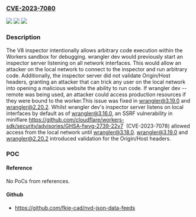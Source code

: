 ### [CVE-2023-7080](https://cve.mitre.org/cgi-bin/cvename.cgi?name=CVE-2023-7080)
![](https://img.shields.io/static/v1?label=Product&message=wrangler&color=blue)
![](https://img.shields.io/static/v1?label=Version&message=n%2Fa&color=blue)
![](https://img.shields.io/static/v1?label=Vulnerability&message=CWE-269%20Improper%20Privilege%20Management&color=brighgreen)

### Description

The V8 inspector intentionally allows arbitrary code execution within the Workers sandbox for debugging. wrangler dev would previously start an inspector server listening on all network interfaces. This would allow an attacker on the local network to connect to the inspector and run arbitrary code. Additionally, the inspector server did not validate Origin/Host headers, granting an attacker that can trick any user on the local network into opening a malicious website the ability to run code. If wrangler dev --remote was being used, an attacker could access production resources if they were bound to the worker.This issue was fixed in wrangler@3.19.0 and wrangler@2.20.2. Whilst wrangler dev's inspector server listens on local interfaces by default as of wrangler@3.16.0, an  SSRF vulnerability in miniflare https://github.com/cloudflare/workers-sdk/security/advisories/GHSA-fwvg-2739-22v7  (CVE-2023-7078) allowed access from the local network until wrangler@3.18.0. wrangler@3.19.0 and wrangler@2.20.2 introduced validation for the Origin/Host headers.

### POC

#### Reference
No PoCs from references.

#### Github
- https://github.com/fkie-cad/nvd-json-data-feeds

